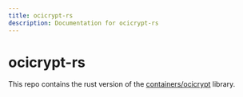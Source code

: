 ```yaml
---
title: ocicrypt-rs
description: Documentation for ocicrypt-rs
---
```


# ocicrypt-rs

This repo contains the rust version of the [containers/ocicrypt](https://github.com/containers/ocicrypt) library.
